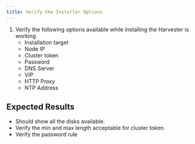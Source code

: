 ```yaml
---
title: Verify the Installer Options	
---
```

1. Verify the following options available while installing the Harvester is working
    - Installation target
    - Node IP
    - Cluster token
    - Password
    - DNS Server
    - VIP
    - HTTP Proxy
    - NTP Address

## Expected Results
- Should show all the disks available.
- Verify the min and max length acceptable for cluster token.
- Verify the password rule